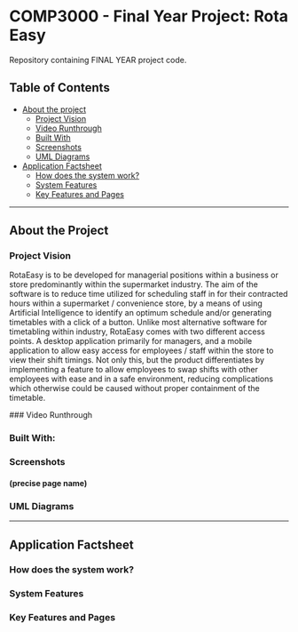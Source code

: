 # COMP3000 - Final Year Project:  Rota Easy
Repository containing FINAL YEAR project code.

## Table of Contents 
* [About the project](#about-the-project)
  * [Project Vision](#project-vision)
  * [Video Runthrough](#video-runthrough)
  * [Built With](#built-with)
  * [Screenshots](#screenshots)
  * [UML Diagrams](#uml-diagrams)
* [Application Factsheet](#application-factsheet)
  * [How does the system work?](#how-does-the-system-work?)
  * [System Features](#system-features)
  * [Key Features and Pages](#key-features-and-pages)

--- 
## About the Project 

### Project Vision 
<p>RotaEasy is to be developed for managerial positions within a business or store predominantly within the supermarket industry.  The aim of the software is to reduce time utilized for scheduling staff in for their contracted hours within a supermarket / convenience store, by a means of using Artificial Intelligence to identify an optimum schedule and/or generating timetables with a click of a button. Unlike most alternative software for timetabling within industry, RotaEasy comes with two different access points. A desktop application primarily for managers, and a mobile application to allow easy access for employees / staff within the store to view their shift timings. Not only this, but the product differentiates by implementing a feature to allow employees to swap shifts with other employees with ease and in a safe environment, reducing complications which otherwise could be caused without proper containment of the timetable.</p>
### Video Runthrough 

### Built With: 

### Screenshots 
#### (precise page name)

### UML Diagrams 

--- 
## Application Factsheet 

### How does the system work?

### System Features 

### Key Features and Pages 
